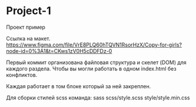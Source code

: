 # Project-1
Проект пример

Ссылка на макет.
https://www.figma.com/file/VrE8PLQ60hTQVN1RsorHzX/Copy-for-girls?node-id=0%3A1&t=CKws1zV0H5cDDFDz-0

Первый коммит организована файловая структура и скелет (DOM) для каждого раздела. Чтобы вы могли работать в одном index.html без конфликтов.

Каждая работает в том блоке который за ней закреплен.

Для сборки стилей scss команда: sass scss/style.scss style/style.min.css
